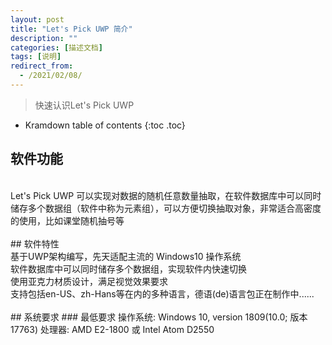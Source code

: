 ```yaml
---
layout: post
title: "Let's Pick UWP 简介"
description: ""
categories: [描述文档]
tags: [说明]
redirect_from:
  - /2021/02/08/
---
```


> 快速认识Let's Pick UWP

* Kramdown table of contents
{:toc .toc}

## 软件功能
</br>
Let's Pick UWP 可以实现对数据的随机任意数量抽取，在软件数据库中可以同时储存多个数据组（软件中称为元素组），可以方便切换抽取对象，非常适合高密度的使用，比如课堂随机抽号等</br>
</br>
## 软件特性
</br>
基于UWP架构编写，先天适配主流的 Windows10 操作系统</br>
软件数据库中可以同时储存多个数据组，实现软件内快速切换</br>
使用亚克力材质设计，满足视觉效果要求</br>
支持包括en-US、zh-Hans等在内的多种语言，德语(de)语言包正在制作中......</br>
</br>
## 系统要求
### 最低要求
操作系统: Windows 10, version 1809(10.0; 版本17763)
处理器: AMD E2-1800 或 Intel Atom D2550

